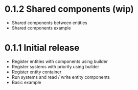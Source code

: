 # 0.1.2 Shared components (wip)

* Shared components between entities
* Shared components example

# 0.1.1 Initial release

* Register entities with components using builder
* Register systems with priority using builder
* Register entity container
* Run systems and read / write entity components
* Basic example